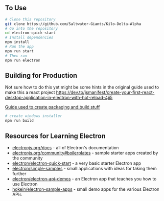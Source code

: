 
## To Use

```bash
# Clone this repository
git clone https://github.com/Saltwater-Giants/Kilo-Delta-Alpha
# Go into the repository
cd electron-quick-start
# Install dependencies
npm install
# Run the app
npm run start
# Then run
npm run electron
```

## Building for Production
Not sure how to do this yet might be some hints in the original guide used to make this a react project
https://dev.to/jsmanifest/create-your-first-react-desktop-application-in-electron-with-hot-reload-4jj5

[Guide used to create packaging and build stuff](https://medium.com/@impaachu/how-to-build-a-react-based-electron-app-d0f27413f17f)



```bash
# create windows installer
npm run build
```

## Resources for Learning Electron

- [electronjs.org/docs](https://electronjs.org/docs) - all of Electron's documentation
- [electronjs.org/community#boilerplates](https://electronjs.org/community#boilerplates) - sample starter apps created by the community
- [electron/electron-quick-start](https://github.com/electron/electron-quick-start) - a very basic starter Electron app
- [electron/simple-samples](https://github.com/electron/simple-samples) - small applications with ideas for taking them further
- [electron/electron-api-demos](https://github.com/electron/electron-api-demos) - an Electron app that teaches you how to use Electron
- [hokein/electron-sample-apps](https://github.com/hokein/electron-sample-apps) - small demo apps for the various Electron APIs
